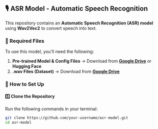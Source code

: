 ## 🎙️ ASR Model - Automatic Speech Recognition  

This repository contains an **Automatic Speech Recognition (ASR) model** using **Wav2Vec2** to convert speech into text.  

### 🔹 Required Files  
To use this model, you'll need the following:  
1. **Pre-trained Model & Config Files** → Download from **[Google Drive](your_drive_link_here)** or **Hugging Face**  
2. **.wav Files (Dataset)** → Download from **[Google Drive](your_drive_link_here)**  

### 📌 How to Set Up  

#### **1️⃣ Clone the Repository**  
Run the following commands in your terminal:  

```bash
git clone https://github.com/your-username/asr-model.git
cd asr-model

